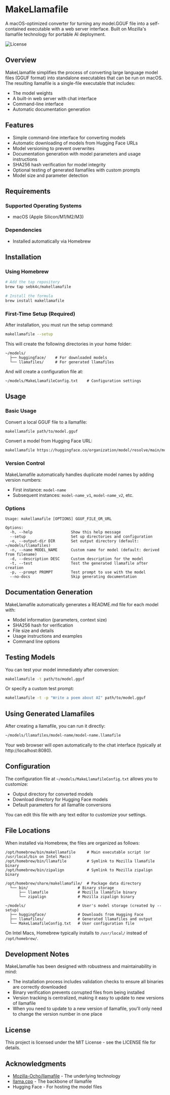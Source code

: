 # MakeLlamafile

A macOS-optimized converter for turning any model.GGUF file into a self-contained executable with a web server interface. Built on Mozilla's llamafile technology for portable AI deployment.

![License](https://img.shields.io/badge/license-MIT-blue.svg)

## Overview

MakeLlamafile simplifies the process of converting large language model files (GGUF format) into standalone executables that can be run on macOS. The resulting llamafile is a single-file executable that includes:

- The model weights
- A built-in web server with chat interface
- Command-line interface
- Automatic documentation generation

## Features

- Simple command-line interface for converting models
- Automatic downloading of models from Hugging Face URLs
- Model versioning to prevent overwrites
- Documentation generation with model parameters and usage instructions
- SHA256 hash verification for model integrity
- Optional testing of generated llamafiles with custom prompts
- Model size and parameter detection

## Requirements

### Supported Operating Systems
- macOS (Apple Silicon/M1/M2/M3)

### Dependencies
- Installed automatically via Homebrew

## Installation

### Using Homebrew

```bash
# Add the tap repository
brew tap sebk4c/makellamafile

# Install the formula
brew install makellamafile
```

### First-Time Setup (Required)

After installation, you must run the setup command:

```bash
makellamafile --setup
```

This will create the following directories in your home folder:
```
~/models/
  ├── huggingface/    # For downloaded models
  └── llamafiles/     # For generated llamafiles
```

And will create a configuration file at:
```
~/models/MakeLlamafileConfig.txt    # Configuration settings
```

## Usage

### Basic Usage

Convert a local GGUF file to a llamafile:

```bash
makellamafile path/to/model.gguf
```

Convert a model from Hugging Face URL:

```bash
makellamafile https://huggingface.co/organization/model/resolve/main/model.gguf
```

### Version Control

MakeLlamafile automatically handles duplicate model names by adding version numbers:
- First instance: `model-name`
- Subsequent instances: `model-name_v1`, `model-name_v2`, etc.

### Options

```
Usage: makellamafile [OPTIONS] GGUF_FILE_OR_URL

Options:
  -h, --help                 Show this help message
  --setup                    Set up directories and configuration
  -o, --output-dir DIR       Set output directory (default: ~/models/llamafiles)
  -n, --name MODEL_NAME      Custom name for model (default: derived from filename)
  -d, --description DESC     Custom description for the model
  -t, --test                 Test the generated llamafile after creation
  -p, --prompt PROMPT        Test prompt to use with the model
  --no-docs                  Skip generating documentation
```

## Documentation Generation

MakeLlamafile automatically generates a README.md file for each model with:
- Model information (parameters, context size)
- SHA256 hash for verification
- File size and details
- Usage instructions and examples
- Command line options

## Testing Models

You can test your model immediately after conversion:

```bash
makellamafile -t path/to/model.gguf
```

Or specify a custom test prompt:

```bash
makellamafile -t -p "Write a poem about AI" path/to/model.gguf
```

## Using Generated Llamafiles

After creating a llamafile, you can run it directly:

```bash
~/models/llamafiles/model-name/model-name.llamafile
```

Your web browser will open automatically to the chat interface (typically at http://localhost:8080).

## Configuration

The configuration file at `~/models/MakeLlamafileConfig.txt` allows you to customize:

- Output directory for converted models
- Download directory for Hugging Face models
- Default parameters for all llamafile conversions

You can edit this file with any text editor to customize your settings.

## File Locations

When installed via Homebrew, the files are organized as follows:

```
/opt/homebrew/bin/makellamafile     # Main executable script (or /usr/local/bin on Intel Macs)
/opt/homebrew/bin/llamafile         # Symlink to Mozilla llamafile binary
/opt/homebrew/bin/zipalign          # Symlink to Mozilla zipalign binary

/opt/homebrew/share/makellamafile/  # Package data directory
  └── bin/                      # Binary storage
      ├── llamafile             # Mozilla llamafile binary
      └── zipalign              # Mozilla zipalign binary

~/models/                       # User's model storage (created by --setup)
  ├── huggingface/              # Downloads from Hugging Face
  ├── llamafiles/               # Generated llamafiles and output
  └── MakeLlamafileConfig.txt   # User configuration file
```

On Intel Macs, Homebrew typically installs to `/usr/local/` instead of `/opt/homebrew/`.

## Development Notes

MakeLlamafile has been designed with robustness and maintainability in mind:

- The installation process includes validation checks to ensure all binaries are correctly downloaded
- Binary verification prevents corrupted files from being installed
- Version tracking is centralized, making it easy to update to new versions of llamafile
- When you need to update to a new version of llamafile, you'll only need to change the version number in one place

## License

This project is licensed under the MIT License - see the LICENSE file for details.

## Acknowledgments

- [Mozilla-Ocho/llamafile](https://github.com/Mozilla-Ocho/llamafile) - The underlying technology
- [llama.cpp](https://github.com/ggerganov/llama.cpp) - The backbone of llamafile
- Hugging Face - For hosting the model files
